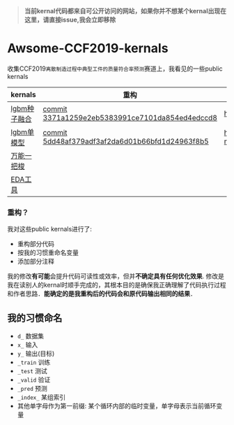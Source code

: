 > **当前kernal代码都来自可公开访问的网站，如果你并不想某个kernal出现在这里，请直接issue,我会立即移除**
# Awsome-CCF2019-kernals
收集CCF2019`离散制造过程中典型工件的质量符合率预测`赛道上，我看见的一些public kernals

|kernals|重构|源地址|
|---|---|---|
|[lgbm种子融合](./lgbm_seed_stack.py)|[commit 3371a1259e2eb5383991ce7101da854ed4edccd8](https://github.com/loopyme/Awesome-CCF2019-kernals/commit/3371a1259e2eb5383991ce7101da854ed4edccd8)|https://zhuanlan.zhihu.com/p/79687336|
|[lgbm单模型](./lgbm.py)|[commit 5dd48af379adf3af2da6d01b66bfd1d24963f8b5](https://github.com/loopyme/Awesome-CCF2019-kernals/commit/5dd48af379adf3af2da6d01b66bfd1d24963f8b5)|https://github.com/destiny19960207/CCF_BDCI2019_discrete-manufacturing/blob/master/baseline.py|
|[万能一把梭](./model_smelter.py)|||
|[EDA工具](./Basic_EDA)|||

### 重构？
我对这些public kernals进行了:
 - 重构部分代码
 - 按我的习惯重命名变量
 - 添加部分注释

我的修改**有可能**会提升代码可读性或效率，但并**不确定具有任何优化效果**. 修改是我在读别人的kernal时顺手完成的，其根本目的是确保我正确理解了代码执行过程和作者思路．**能确定的是我重构后的代码会和原代码输出相同的结果**．

## 我的习惯命名
 - ```d_``` 数据集
 - ```x_``` 输入
 - ```y_``` 输出(目标)
 - ```_train``` 训练
 - ```_test``` 测试
 - ```_valid``` 验证
 - ```_pred``` 预测
 - ```_index_``` 某组索引
 - 其他单字母作为第一前缀: 某个循环内部的临时变量，单字母表示当前循环变量
